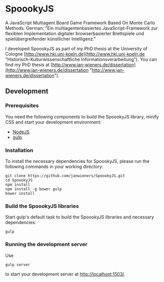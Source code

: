 # SpoookyJS

A JavaScript Multiagent Board Game Framework Based On Monte Carlo Methods.
German: "Ein multiagentenbasiertes JavaScript-Framework zur flexiblen Implementation digitaler browserbasierter Brettspiele und spielübergreifender künstlicher Intelligenz."

I developed SpoookyJS as part of my PhD thesis at the University of Cologne [http://www.hki.uni-koeln.de](http://www.hki.uni-koeln.de "Historisch-Kulturwissenschaftliche Informationsverarbeitung").
You can find my PhD thesis at [http://www.jan-wieners.de/dissertation](http://www.jan-wieners.de/dissertation "http://www.jan-wieners.de/dissertation").

## Development

### Prerequisites

You need the following components to build the SpoookyJS library, minify CSS and start your development environment:

* [NodeJS](https://nodejs.org/download/)
* [gulp](https://github.com/gulpjs/gulp/blob/master/docs/getting-started.md)

### Installation

To install the necessary dependencies for SpoookyJS, please run the following commands in your working directory:

```
git clone https://github.com/janwieners/SpoookyJS.git
cd SpoookyJS
npm install
npm install -g bower gulp
bower install
```

### Build the SpoookyJS libraries

Start gulp's default task to build the SpoookyJS libraries and necessary dependencies: 

```
gulp
```

### Running the development server

Use 

```
gulp server
```

to start your development server at [http://localhost:1503/](http://localhost:1503/).
